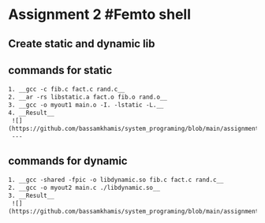 # Assignment 2 #Femto shell

## Create static and dynamic lib
  ## __commands for static__
    1. __gcc -c fib.c fact.c rand.c__
    2. __ar -rs libstatic.a fact.o fib.o rand.o__
    3. __gcc -o myout1 main.o -I. -lstatic -L.__
    4. __Result__
     ![](https://github.com/bassamkhamis/system_programing/blob/main/assignment_2/task2_out1.png)
     ---
  
  ## __commands for dynamic__
    1. __gcc -shared -fpic -o libdynamic.so fib.c fact.c rand.c__
    2. __gcc -o myout2 main.c ./libdynamic.so__ 
    3. __Result__
     ![](https://github.com/bassamkhamis/system_programing/blob/main/assignment_2/task2_out2.png)

